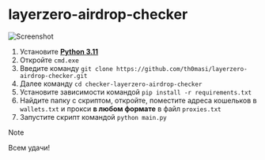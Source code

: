 # layerzero-airdrop-checker

![Screenshot](link.png)  

1. Установите [**Python 3.11**](https://www.python.org/downloads/release/python-3110/)  
2. Откройте `cmd.exe`
3. Введите команду `git clone https://github.com/th0masi/layerzero-airdrop-checker.git`
4. Далее команду `cd checker-layerzero-airdrop-checker`
5. Установите зависимости командой `pip install -r requirements.txt`
6. Найдите папку с скриптом, откройте, поместите адреса кошельков в `wallets.txt` и прокси **в любом формате** в файл `proxies.txt`
7. Запустите скрипт командой `python main.py`

> [!NOTE]
> Всем удачи!
